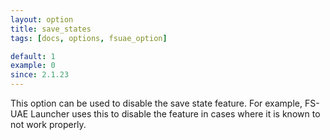 ```yaml
---
layout: option
title: save_states
tags: [docs, options, fsuae_option]

default: 1
example: 0
since: 2.1.23
---
```


This option can be used to disable the save state feature. For example,
FS-UAE Launcher uses this to disable the feature in cases where it is known
to not work properly.
